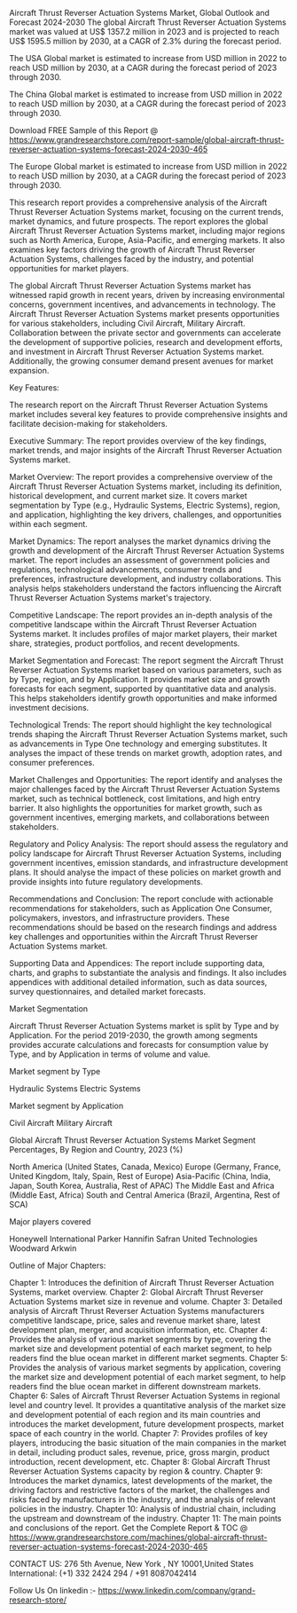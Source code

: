 Aircraft Thrust Reverser Actuation Systems Market, Global Outlook and Forecast 2024-2030
The global Aircraft Thrust Reverser Actuation Systems market was valued at US$ 1357.2 million in 2023 and is projected to reach US$ 1595.5 million by 2030, at a CAGR of 2.3% during the forecast period.

The USA Global market is estimated to increase from USD million in 2022 to reach USD million by 2030, at a CAGR during the forecast period of 2023 through 2030.

The China Global market is estimated to increase from USD million in 2022 to reach USD million by 2030, at a CAGR during the forecast period of 2023 through 2030.

Download FREE Sample of this Report @ https://www.grandresearchstore.com/report-sample/global-aircraft-thrust-reverser-actuation-systems-forecast-2024-2030-465

The Europe Global market is estimated to increase from USD million in 2022 to reach USD million by 2030, at a CAGR during the forecast period of 2023 through 2030.

This research report provides a comprehensive analysis of the Aircraft Thrust Reverser Actuation Systems market, focusing on the current trends, market dynamics, and future prospects. The report explores the global Aircraft Thrust Reverser Actuation Systems market, including major regions such as North America, Europe, Asia-Pacific, and emerging markets. It also examines key factors driving the growth of Aircraft Thrust Reverser Actuation Systems, challenges faced by the industry, and potential opportunities for market players.

The global Aircraft Thrust Reverser Actuation Systems market has witnessed rapid growth in recent years, driven by increasing environmental concerns, government incentives, and advancements in technology. The Aircraft Thrust Reverser Actuation Systems market presents opportunities for various stakeholders, including Civil Aircraft, Military Aircraft. Collaboration between the private sector and governments can accelerate the development of supportive policies, research and development efforts, and investment in Aircraft Thrust Reverser Actuation Systems market. Additionally, the growing consumer demand present avenues for market expansion.

Key Features:

The research report on the Aircraft Thrust Reverser Actuation Systems market includes several key features to provide comprehensive insights and facilitate decision-making for stakeholders.

Executive Summary: The report provides overview of the key findings, market trends, and major insights of the Aircraft Thrust Reverser Actuation Systems market.

Market Overview: The report provides a comprehensive overview of the Aircraft Thrust Reverser Actuation Systems market, including its definition, historical development, and current market size. It covers market segmentation by Type (e.g., Hydraulic Systems, Electric Systems), region, and application, highlighting the key drivers, challenges, and opportunities within each segment.

Market Dynamics: The report analyses the market dynamics driving the growth and development of the Aircraft Thrust Reverser Actuation Systems market. The report includes an assessment of government policies and regulations, technological advancements, consumer trends and preferences, infrastructure development, and industry collaborations. This analysis helps stakeholders understand the factors influencing the Aircraft Thrust Reverser Actuation Systems market's trajectory.

Competitive Landscape: The report provides an in-depth analysis of the competitive landscape within the Aircraft Thrust Reverser Actuation Systems market. It includes profiles of major market players, their market share, strategies, product portfolios, and recent developments.

Market Segmentation and Forecast: The report segment the Aircraft Thrust Reverser Actuation Systems market based on various parameters, such as by Type, region, and by Application. It provides market size and growth forecasts for each segment, supported by quantitative data and analysis. This helps stakeholders identify growth opportunities and make informed investment decisions.

Technological Trends: The report should highlight the key technological trends shaping the Aircraft Thrust Reverser Actuation Systems market, such as advancements in Type One technology and emerging substitutes. It analyses the impact of these trends on market growth, adoption rates, and consumer preferences.

Market Challenges and Opportunities: The report identify and analyses the major challenges faced by the Aircraft Thrust Reverser Actuation Systems market, such as technical bottleneck, cost limitations, and high entry barrier. It also highlights the opportunities for market growth, such as government incentives, emerging markets, and collaborations between stakeholders.

Regulatory and Policy Analysis: The report should assess the regulatory and policy landscape for Aircraft Thrust Reverser Actuation Systems, including government incentives, emission standards, and infrastructure development plans. It should analyse the impact of these policies on market growth and provide insights into future regulatory developments.

Recommendations and Conclusion: The report conclude with actionable recommendations for stakeholders, such as Application One Consumer, policymakers, investors, and infrastructure providers. These recommendations should be based on the research findings and address key challenges and opportunities within the Aircraft Thrust Reverser Actuation Systems market.

Supporting Data and Appendices: The report include supporting data, charts, and graphs to substantiate the analysis and findings. It also includes appendices with additional detailed information, such as data sources, survey questionnaires, and detailed market forecasts.

Market Segmentation

Aircraft Thrust Reverser Actuation Systems market is split by Type and by Application. For the period 2019-2030, the growth among segments provides accurate calculations and forecasts for consumption value by Type, and by Application in terms of volume and value.

Market segment by Type

Hydraulic Systems
Electric Systems

Market segment by Application

Civil Aircraft
Military Aircraft

Global Aircraft Thrust Reverser Actuation Systems Market Segment Percentages, By Region and Country, 2023 (%)

North America (United States, Canada, Mexico)
Europe (Germany, France, United Kingdom, Italy, Spain, Rest of Europe)
Asia-Pacific (China, India, Japan, South Korea, Australia, Rest of APAC)
The Middle East and Africa (Middle East, Africa)
South and Central America (Brazil, Argentina, Rest of SCA)

Major players covered

Honeywell International
Parker Hannifin
Safran
United Technologies
Woodward
Arkwin

Outline of Major Chapters:

Chapter 1: Introduces the definition of Aircraft Thrust Reverser Actuation Systems, market overview.
Chapter 2: Global Aircraft Thrust Reverser Actuation Systems market size in revenue and volume.
Chapter 3: Detailed analysis of Aircraft Thrust Reverser Actuation Systems manufacturers competitive landscape, price, sales and revenue market share, latest development plan, merger, and acquisition information, etc.
Chapter 4: Provides the analysis of various market segments by type, covering the market size and development potential of each market segment, to help readers find the blue ocean market in different market segments.
Chapter 5: Provides the analysis of various market segments by application, covering the market size and development potential of each market segment, to help readers find the blue ocean market in different downstream markets.
Chapter 6: Sales of Aircraft Thrust Reverser Actuation Systems in regional level and country level. It provides a quantitative analysis of the market size and development potential of each region and its main countries and introduces the market development, future development prospects, market space of each country in the world.
Chapter 7: Provides profiles of key players, introducing the basic situation of the main companies in the market in detail, including product sales, revenue, price, gross margin, product introduction, recent development, etc.
Chapter 8: Global Aircraft Thrust Reverser Actuation Systems capacity by region & country.
Chapter 9: Introduces the market dynamics, latest developments of the market, the driving factors and restrictive factors of the market, the challenges and risks faced by manufacturers in the industry, and the analysis of relevant policies in the industry.
Chapter 10: Analysis of industrial chain, including the upstream and downstream of the industry.
Chapter 11: The main points and conclusions of the report.
Get the Complete Report & TOC @ https://www.grandresearchstore.com/machines/global-aircraft-thrust-reverser-actuation-systems-forecast-2024-2030-465

CONTACT US:
276 5th Avenue, New York , NY 10001,United States
International: (+1) 332 2424 294 / +91 8087042414

Follow Us On linkedin :- https://www.linkedin.com/company/grand-research-store/
